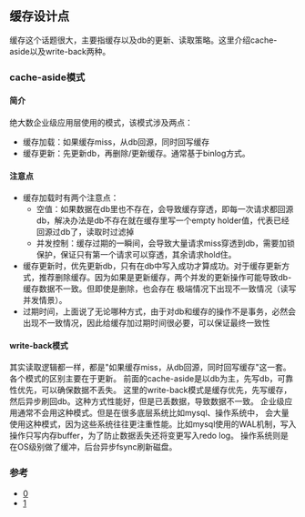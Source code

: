 ## 缓存设计点
缓存这个话题很大，主要指缓存以及db的更新、读取策略。这里介绍cache-aside以及write-back两种。

### cache-aside模式
#### 简介
绝大数企业级应用层使用的模式，该模式涉及两点：
- 缓存加载：如果缓存miss，从db回源，同时回写缓存
- 缓存更新：先更新db，再删除/更新缓存。通常基于binlog方式。

#### 注意点
- 缓存加载时有两个注意点：
  - 空值：如果数据在db里也不存在，会导致缓存穿透，即每一次请求都回源db，解决办法是db不存在就在缓存里写一个empty holder值，代表已经回源过db了，读取时过滤掉
  - 并发控制：缓存过期的一瞬间，会导致大量请求miss穿透到db，需要加锁保护，保证只有第一个请求可以穿透，其余请求hold住。
- 缓存更新时，优先更新db，只有在db中写入成功才算成功。对于缓存更新方式，推荐删除缓存。因为如果是更新缓存，两个并发的更新操作可能导致db-缓存数据不一致。但即使是删除，也会存在
  极端情况下出现不一致情况（读写并发情景）。
- 过期时间，上面说了无论哪种方式，由于对db和缓存的操作不是事务，必然会出现不一致情况，因此给缓存加过期时间很必要，可以保证最终一致性

#### write-back模式
其实读取逻辑都一样，都是"如果缓存miss，从db回源，同时回写缓存"这一套。各个模式的区别主要在于更新。
前面的cache-aside是以db为主，先写db，可靠性优先，可以确保数据不丢失。
这里的write-back模式是缓存优先，先写缓存，然后异步刷回db。这种方式性能好，但是已丢数据，导致数据不一致。
企业级应用通常不会用这种模式。但是在很多底层系统比如mysql、操作系统中，
会大量使用这种模式，因为这些系统往往更注重性能。比如mysql使用的WAL机制，写入操作只写内存buffer，为了防止数据丢失还将变更写入redo log。
操作系统则是在OS级别做了缓冲，后台异步fsync刷新磁盘。

### 参考
- [0](https://juejin.cn/post/6844903604998914055)
- [1](https://blog.csdn.net/u010900754/article/details/92088107)

